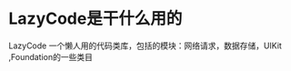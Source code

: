 LazyCode是干什么用的 
===================================  
LazyCode 一个懒人用的代码类库，包括的模块：网络请求，数据存储，UIKit ,Foundation的一些类目

